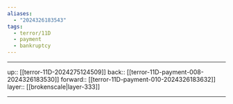 ```yaml
---
aliases:
  - "2024326183543"
tags:
  - terror/11D
  - payment
  - bankruptcy
---
```




***

up:: [[terror-11D-2024275124509]]
back:: [[terror-11D-payment-008-2024326183530]]
forward:: [[terror-11D-payment-010-2024326183632]]
layer:: [[brokenscale|layer-333]]

***
